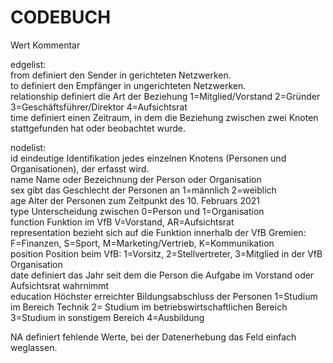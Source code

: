 # CODEBUCH							
Wert	          	Kommentar

edgelist:						
from			definiert den Sender in gerichteten Netzwerken. 			
to 			definiert den Empfänger in ungerichteten Netzwerken.  						
relationship		definiert die Art der Beziehung 1=Mitglied/Vorstand 2=Gründer 3=Geschäftsführer/Direktor 4=Aufsichtsrat					
time			definiert einen Zeitraum, in dem die Beziehung zwischen zwei Knoten stattgefunden hat oder beobachtet wurde.				

nodelist:						
id			eindeutige Identifikation jedes einzelnen Knotens (Personen und Organisationen), der erfasst wird.  		
name			Name oder Bezeichnung der Person oder Organisation						
sex			gibt das Geschlecht der Personen an 1=männlich 2=weiblich						
age			Alter der Personen zum Zeitpunkt des 10. Februars 2021						
type			Unterscheidung zwischen 0=Person und 1=Organisation 						
function		Funktion im VfB V=Vorstand, AR=Aufsichtsrat						
representation		bezieht sich auf die Funktion innerhalb der VfB Gremien:  F=Finanzen, S=Sport, M=Marketing/Vertrieb, K=Kommunikation		
position		Position beim VfB: 1=Vorsitz, 2=Stellvertreter, 3=Mitglied in der VfB Organisation 						
date			definiert das Jahr seit dem die Person die Aufgabe im Vorstand oder Aufsichtsrat wahrnimmt						
education		Höchster erreichter Bildungsabschluss der Personen 1=Studium im Bereich Technik 2= Studium im betriebswirtschaftlichen Bereich 3=Studium in 			    sonstigem Bereich 4=Ausbildung 						
													
NA	definiert fehlende Werte, bei der Datenerhebung das Feld einfach weglassen.						
							
							
							
							
							
